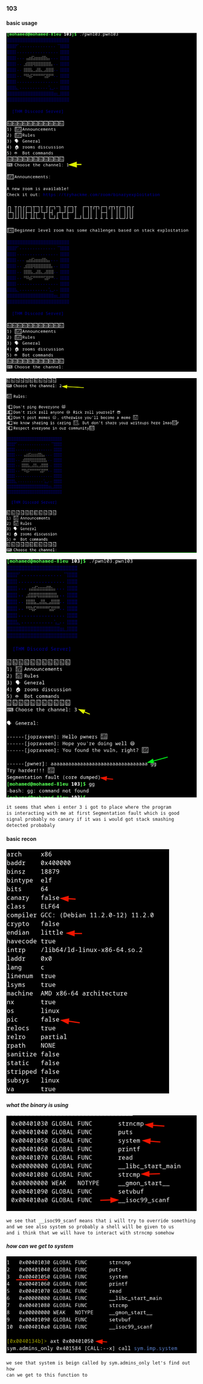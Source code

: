 ### 103

#### basic usage
![](./pics/usage1.png)

![](./pics/usage2.png)

![](./pics/usage3.png)


````
it seems that when i enter 3 i got to place where the program
is interacting with me at first Segmentation fault which is good
signal probably no canary if it was i would got stack smashing
detected probabaly
````

#### basic recon

![](./pics/basic_recon.png)

#### *what the binary is using*

![](./pics/imports.png)

````
we see that __isoc99_scanf means that i will try to override something
and we see also system so probably a shell will be given to us
and i think that we will have to interact with strncmp somehow
````

#### *how can we get to system*
![](./pics/system_trace1.png)

````
we see that system is beign called by sym.admins_only let's find out how
can we get to this function to
````
